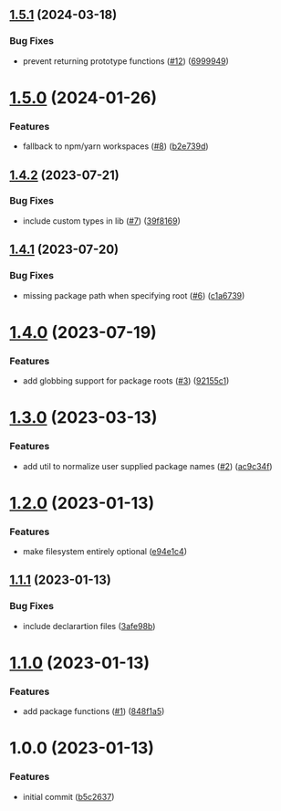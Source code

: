## [1.5.1](https://github.com/ExodusMovement/lerna-utils/compare/v1.5.0...v1.5.1) (2024-03-18)


### Bug Fixes

* prevent returning prototype functions ([#12](https://github.com/ExodusMovement/lerna-utils/issues/12)) ([6999949](https://github.com/ExodusMovement/lerna-utils/commit/6999949a82eab89db5c5609fc4ae41fb319db2ff))

# [1.5.0](https://github.com/ExodusMovement/lerna-utils/compare/v1.4.2...v1.5.0) (2024-01-26)


### Features

* fallback to npm/yarn workspaces ([#8](https://github.com/ExodusMovement/lerna-utils/issues/8)) ([b2e739d](https://github.com/ExodusMovement/lerna-utils/commit/b2e739d184069c41da0d39d46c68d5096b0bc0e9))

## [1.4.2](https://github.com/ExodusMovement/lerna-utils/compare/v1.4.1...v1.4.2) (2023-07-21)


### Bug Fixes

* include custom types in lib ([#7](https://github.com/ExodusMovement/lerna-utils/issues/7)) ([39f8169](https://github.com/ExodusMovement/lerna-utils/commit/39f816922f3ad8b25985c4f411fcaea9c8089b62))

## [1.4.1](https://github.com/ExodusMovement/lerna-utils/compare/v1.4.0...v1.4.1) (2023-07-20)


### Bug Fixes

* missing package path when specifying root ([#6](https://github.com/ExodusMovement/lerna-utils/issues/6)) ([c1a6739](https://github.com/ExodusMovement/lerna-utils/commit/c1a6739e2e8a6a1e356beb48351c766508c35cf4))

# [1.4.0](https://github.com/ExodusMovement/lerna-utils/compare/v1.3.0...v1.4.0) (2023-07-19)


### Features

* add globbing support for package roots ([#3](https://github.com/ExodusMovement/lerna-utils/issues/3)) ([92155c1](https://github.com/ExodusMovement/lerna-utils/commit/92155c11c8d28ed4714b14e4b0b1bee1ff9d80bb))

# [1.3.0](https://github.com/ExodusMovement/lerna-utils/compare/v1.2.0...v1.3.0) (2023-03-13)


### Features

* add util to normalize user supplied package names ([#2](https://github.com/ExodusMovement/lerna-utils/issues/2)) ([ac9c34f](https://github.com/ExodusMovement/lerna-utils/commit/ac9c34fbcb0f9cb4024360299162022c4a2aabcf))

# [1.2.0](https://github.com/ExodusMovement/lerna-utils/compare/v1.1.1...v1.2.0) (2023-01-13)


### Features

* make filesystem entirely optional ([e94e1c4](https://github.com/ExodusMovement/lerna-utils/commit/e94e1c4f7d985b9ee03de10cc9ce312543357b1c))

## [1.1.1](https://github.com/ExodusMovement/lerna-utils/compare/v1.1.0...v1.1.1) (2023-01-13)


### Bug Fixes

* include declarartion files ([3afe98b](https://github.com/ExodusMovement/lerna-utils/commit/3afe98b7dc02c4a51e95a706f9c5d5a09dce2a68))

# [1.1.0](https://github.com/ExodusMovement/lerna-utils/compare/v1.0.0...v1.1.0) (2023-01-13)


### Features

* add package functions ([#1](https://github.com/ExodusMovement/lerna-utils/issues/1)) ([848f1a5](https://github.com/ExodusMovement/lerna-utils/commit/848f1a5b0070bc7702af8ec226309c407ee4f58f))

# 1.0.0 (2023-01-13)


### Features

* initial commit ([b5c2637](https://github.com/ExodusMovement/lerna-utils/commit/b5c26377afd1627a3ff0c478609cb2e812a43d0a))
